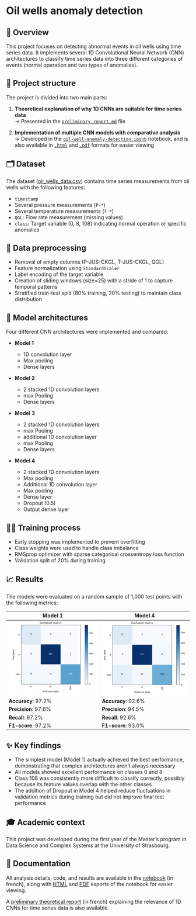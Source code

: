 # Oil wells anomaly detection
## 🔎 Overview
This project focuses on detecting abnormal events in oil wells using time series data. It implements several 1D Convolutional Neural Network (CNN) architectures to classify time series data into three different categories of events (normal operation and two types of anomalies).

## 🧩 Project structure
The project is divided into two main parts:

1. **Theoretical explanation of why 1D CNNs are suitable for time series data**  
    → Presented in the [`preliminary-report.md`](./ressources/preliminary-report.md) file

2. **Implementation of multiple CNN models with comparative analysis**  
    → Developed in the [`oil-well-anomaly-detection.ipynb`](./oil-well-anomaly-detection.ipynb) notebook, and is also available in [`.html`](./oil-well-anomaly-detection.html) and [`.pdf`](./oil-well-anomaly-detection.pdf) formats for easier viewing


## 🗂️ Dataset
The dataset ([oil_wells_data.csv](./data/oil_wells_data.csv)) contains time series measurements from oil wells with the following features:

- `timestamp`
- Several pressure measurements (`P-*`)
- Several temperature measurements (`T-*`)
- `QGL`: Flow rate measurement (missing values)
- `class`: Target variable (0, 8, 108) indicating normal operation or specific anomalies

## 🧹 Data preprocessing

- Removal of empty columns (P-JUS-CKGL, T-JUS-CKGL, QGL)
- Feature normalization using `StandardScaler`
- Label encoding of the target variable
- Creation of sliding windows (size=25) with a stride of 1 to capture temporal patterns
- Stratified train-test split (80% training, 20% testing) to maintain class distribution

## 🧠 Model architectures
Four different CNN architectures were implemented and compared:

-  **Model 1**
    - 1D convolution layer
    - Max pooling
    - Dense layers


- **Model 2**
    - 2 stacked 1D convolution layers
    - max Pooling
    - Dense layers


- **Model 3**
    - 2 stacked 1D convolution layers
    - max Pooling
    - additional 1D convolution layer
    - max Pooling
    - Dense layers


- **Model 4**
    - 2 stacked 1D convolution layers
    - Max pooling
    - Additional 1D convolution layer
    - Max pooling
    - Dense layer
    - Dropout (0.5)
    - Output dense layer



## 🏋️‍♂️ Training process

- Early stopping was implemented to prevent overfitting
- Class weights were used to handle class imbalance
- RMSprop optimizer with sparse categorical crossentropy loss function
- Validation split of 20% during training

## 📈 Results
The models were evaluated on a random sample of 1,000 test points with the following metrics:

| Model 1 | Model 4 |
|--------|---------|
| ![model-1-confusion-matrix](./data/images/model-1.png) | ![model-4-confusion-matrix](./data/images/model-4.png) |
| **Accuracy**: 97.2% | **Accuracy**: 92.6% |
| **Precision**: 97.6% | **Precision**: 94.5% |
| **Recall**: 97.2% | **Recall**: 92.6% |
| **F1-score**: 97.2% | **F1-score**: 93.0% |

## ✨ Key findings

- The simplest model (Model 1) actually achieved the best performance, demonstrating that complex architectures aren't always necessary
- All models showed excellent performance on classes 0 and 8
- Class 108 was consistently more difficult to classify correctly, possibly because its feature values overlap with the other classes
- The addition of Dropout in Model 4 helped reduce fluctuations in validation metrics during training but did not improve final test performance

## 🎓 Academic context
This project was developed during the first year of the Master’s program in Data Science and Complex Systems at the University of Strasbourg.

## 📝 Documentation
All analysis details, code, and results are available in the [notebook](./oil-well-anomaly-detection.ipynb) (in french), along with [HTML](./oil-well-anomaly-detection.html) and [PDF](./oil-well-anomaly-detection.pdf) exports of the notebook for easier viewing.

A [preliminary theoretical report](./ressources/preliminary-report.md) (in french) explaining the relevance of 1D CNNs for time series data is also available.